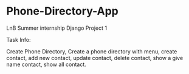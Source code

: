 # Phone-Directory-App
LnB Summer internship Django Project 1

Task Info:

Create Phone Directory,
Create a phone directory with menu,
create contact,
add new contact,
update contact,
delete contact,
show a give name contact,
show all contact.
